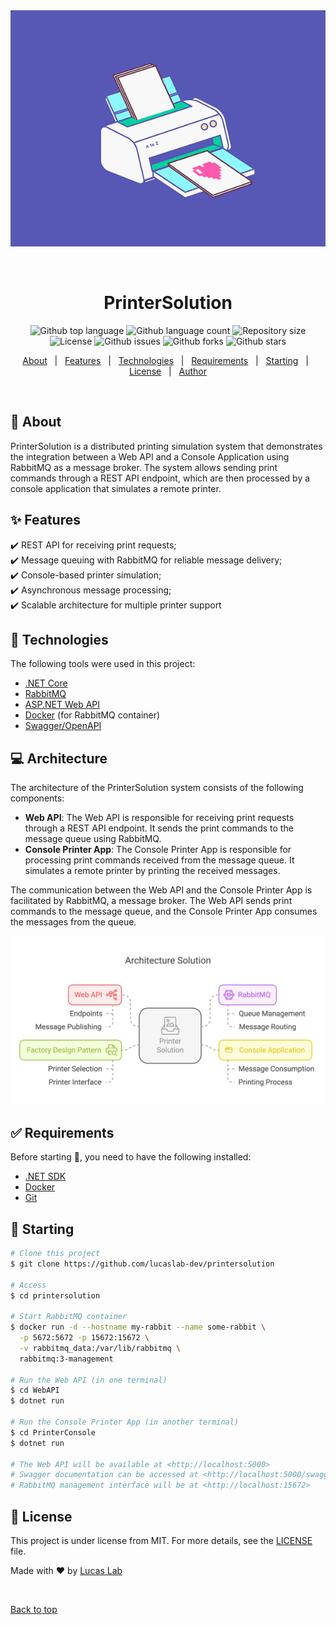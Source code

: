 <div align="center" id="top"> 
  <img src="./.github/app.gif" alt="PrinterSolution" />

&#xa0;

</div>

<h1 align="center">PrinterSolution</h1>

<p align="center">
  <img alt="Github top language" src="https://img.shields.io/github/languages/top/lucaslab-dev/printersolution?color=56BEB8">

  <img alt="Github language count" src="https://img.shields.io/github/languages/count/lucaslab-dev/printersolution?color=56BEB8">

  <img alt="Repository size" src="https://img.shields.io/github/repo-size/lucaslab-dev/printersolution?color=56BEB8">

  <img alt="License" src="https://img.shields.io/github/license/lucaslab-dev/printersolution?color=56BEB8">

  <img alt="Github issues" src="https://img.shields.io/github/issues/lucaslab-dev/printersolution?color=56BEB8" />

  <img alt="Github forks" src="https://img.shields.io/github/forks/lucaslab-dev/printersolution?color=56BEB8" />

  <img alt="Github stars" src="https://img.shields.io/github/stars/lucaslab-dev/printersolution?color=56BEB8" />
</p>

<!-- Status -->

<!-- <h4 align="center">
	🚧  PrinterSolution 🚀 Under construction...  🚧
</h4>

<hr> -->

<p align="center">
  <a href="#dart-about">About</a> &#xa0; | &#xa0; 
  <a href="#sparkles-features">Features</a> &#xa0; | &#xa0;
  <a href="#rocket-technologies">Technologies</a> &#xa0; | &#xa0;
  <a href="#white_check_mark-requirements">Requirements</a> &#xa0; | &#xa0;
  <a href="#checkered_flag-starting">Starting</a> &#xa0; | &#xa0;
  <a href="#memo-license">License</a> &#xa0; | &#xa0;
  <a href="https://github.com/lucaslab-dev" target="_blank">Author</a>
</p>

<br>

## :dart: About

PrinterSolution is a distributed printing simulation system that demonstrates the integration between a Web API and a Console Application using RabbitMQ as a message broker. The system allows sending print commands through a REST API endpoint, which are then processed by a console application that simulates a remote printer.

## :sparkles: Features

:heavy_check_mark: REST API for receiving print requests;\
:heavy_check_mark: Message queuing with RabbitMQ for reliable message delivery;\
:heavy_check_mark: Console-based printer simulation;\
:heavy_check_mark: Asynchronous message processing;\
:heavy_check_mark: Scalable architecture for multiple printer support

## :rocket: Technologies

The following tools were used in this project:

- [.NET Core](https://dotnet.microsoft.com/)
- [RabbitMQ](https://www.rabbitmq.com/)
- [ASP.NET Web API](https://dotnet.microsoft.com/apps/aspnet/apis)
- [Docker](https://www.docker.com/) (for RabbitMQ container)
- [Swagger/OpenAPI](https://swagger.io/)

## :computer: Architecture

The architecture of the PrinterSolution system consists of the following components:

- **Web API**: The Web API is responsible for receiving print requests through a REST API endpoint. It sends the print commands to the message queue using RabbitMQ.
- **Console Printer App**: The Console Printer App is responsible for processing print commands received from the message queue. It simulates a remote printer by printing the received messages.

The communication between the Web API and the Console Printer App is facilitated by RabbitMQ, a message broker. The Web API sends print commands to the message queue, and the Console Printer App consumes the messages from the queue.

<img src="./.github/architecture.png" alt="Architecture Diagram" />

## :white_check_mark: Requirements

Before starting :checkered_flag:, you need to have the following installed:

- [.NET SDK](https://dotnet.microsoft.com/download)
- [Docker](https://www.docker.com/products/docker-desktop)
- [Git](https://git-scm.com)

## :checkered_flag: Starting

```bash
# Clone this project
$ git clone https://github.com/lucaslab-dev/printersolution

# Access
$ cd printersolution

# Start RabbitMQ container
$ docker run -d --hostname my-rabbit --name some-rabbit \
  -p 5672:5672 -p 15672:15672 \
  -v rabbitmq_data:/var/lib/rabbitmq \
  rabbitmq:3-management

# Run the Web API (in one terminal)
$ cd WebAPI
$ dotnet run

# Run the Console Printer App (in another terminal)
$ cd PrinterConsole
$ dotnet run

# The Web API will be available at <http://localhost:5000>
# Swagger documentation can be accessed at <http://localhost:5000/swagger>
# RabbitMQ management interface will be at <http://localhost:15672>
```

## :memo: License

This project is under license from MIT. For more details, see the [LICENSE](LICENSE.md) file.

Made with :heart: by <a href="https://github.com/lucaslab-dev" target="_blank">Lucas Lab</a>

&#xa0;

<a href="#top">Back to top</a>
